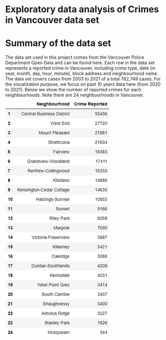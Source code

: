 # Exploratory data analysis of Crimes in Vancouver data set

# Summary of the data set

The data set used in this project comes from the Vancouver Police Department Open Data and can be found here. Each row in the data set represents a reported crime in Vancouver, including crime type, date (in year, month, day, hour, minute), block address and neighbourhood name. The data set covers cases from 2003 to 2021 of a total 782,749 cases. For the visualization purpose, we focus on past 10 years data here (from 2020 to 2021).
Below we show the number of reported crimes for each neighbourhoods. Note there are 24 neighbourhoods in Vancouver.

![](figure-gfm/neighbour_crimes.png)<!-- -->
